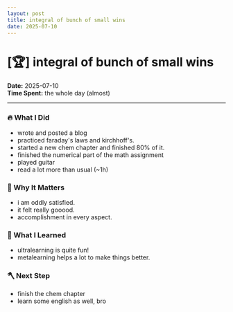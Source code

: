```yaml
---
layout: post
title: integral of bunch of small wins
date: 2025-07-10
---
```

# [🏆] integral of bunch of small wins

**Date:** 2025-07-10  
**Time Spent:** the whole day (almost) 

---

### 🔥 What I Did
- wrote and posted a blog
- practiced faraday's laws and kirchhoff's.
- started a new chem chapter and finished 80% of it. 
- finished the numerical part of the math assignment
- played guitar
- read a lot more than usual (~1h)

### 🎯 Why It Matters
- i am oddly satisfied.
- it felt really gooood.
- accomplishment in every aspect.

### 🧠 What I Learned
- ultralearning is quite fun!
- metalearning helps a lot to make things better.

### 🪓 Next Step
- finish the chem chapter
- learn some english as well, bro
